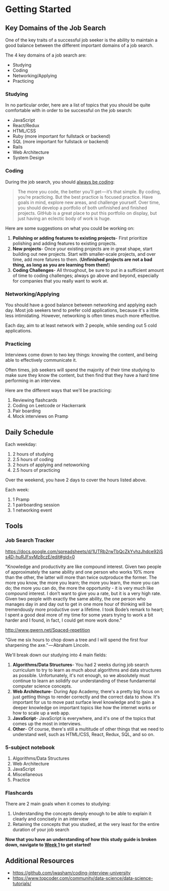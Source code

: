 # Getting Started

## Key Domains of the Job Search

One of the key traits of a successful job seeker is the ability to maintain
a good balance between the different important domains of a job search.

The 4 key domains of a job search are:

* Studying
* Coding
* Networking/Applying
* Practicing

### Studying

In no particular order, here are a list of topics that you should be quite comfortable with in order to be successful on the job search:

* JavaScript
* React/Redux
* HTML/CSS
* Ruby (more important for fullstack or backend)
* SQL (more important for fullstack or backend)
* Rails
* Web Architecture
* System Design

### Coding

During the job search, you should [always be coding](https://medium.com/always-be-coding/abc-always-be-coding-d5f8051afce2):

> The more you code, the better you’ll get — it’s that simple. By coding, you’re practicing. But the best practice is focused practice. Have goals in mind, explore new areas, and challenge yourself. Over time, you should develop a portfolio of both unfinished and finished projects. GitHub is a great place to put this portfolio on display, but just having an eclectic body of work is huge.

Here are some suggestions on what you could be working on:

1. **Polishing or adding features to existing projects**- First prioritize polishing and adding features to existing projects.
1. **New projects**- Once your existing projects are in great shape, start building out new projects. Start with smaller-scale projects, and over time, add more fatures to them. (**Unfinished projects are not a bad thing, as long as you are learning from them!**)
1. **Coding Challenges**- All throughout, be sure to put in a sufficient amount of time to coding challenges; always go above and beyond, especially for companies that you really want to work at.

### Networking/Applying

You should have a good balance between networking and applying each day. Most job seekers tend to prefer cold applications, because it's a little less intimidating. However, networking is often times much more effective.

Each day, aim to at least network with 2 people, while sending out 5 cold applications.

### Practicing

Interviews come down to two key things: knowing the content, and being able to effectively communicate it.

Often times, job seekers will spend the majority of their time studying to make sure they know the content, but then find that they have a hard time performing in an interview.

Here are the different ways that we'll be practicing:

1. Reviewing flashcards
1. Coding on Leetcode or Hackerrank
1. Pair boarding
1. Mock interviews on Pramp

## Daily Schedule

Each weekday:

1. 2 hours of studying
1. 2.5 hours of coding
1. 2 hours of applying and netoworking
1. 2.5 hours of practicing

Over the weekend, you have 2 days to cover the hours listed above.

Each week:

1. 1 Pramp
1. 1 pairboarding session
1. 1 networking event

## Tools

### Job Search Tracker

https://docs.google.com/spreadsheets/d/1UTRb2rwTbQcZkYvhzJhdce92jSs4D-huRJFsvMz8czE/edit#gid=0

"Knowledge and productivity are like compound interest. Given two people of approximately the same ability and one person who works 10% more than the other, the latter will more than twice outproduce the former. The more you know, the more you learn; the more you learn, the more you can do; the more you can do, the more the opportunity - it is very much like compound interest. I don’t want to give you a rate, but it is a very high rate. Given two people with exactly the same ability, the one person who manages day in and day out to get in one more hour of thinking will be tremendously more productive over a lifetime. I took Bode’s remark to heart; I spent a good deal more of my time for some years trying to work a bit harder and I found, in fact, I could get more work done."

http://www.gwern.net/Spaced-repetition

“Give me six hours to chop down a tree and I will spend the first four sharpening the axe.” — Abraham Lincoln.

We'll break down our studying into 4 main fields:

1. **Algorithms/Data Structures**- You had 2 weeks during job search curriculum to try to learn as much about algorithms and data structures as possible. Unfortunately, it's not enough, so we absolutely must continue to learn an solidify our understanding of these fundamental computer science concepts.
1. **Web Architecture**- During App Academy, there's a pretty big focus on just
   getting things to render correctly and the correct data to show. It's important
   for us to move past surface level knowledge and to gain a deeper knowledge on
   important topics like how the internet works or how to scale up a web app.
1. **JavaScript**- JavaScript is everywhere, and it's one of the topics that
   comes up the most in interviews.
1. **Other**- Of course, there's still a multitude of other things that we need
   to understand well, such as HTML/CSS, React, Redux, SQL, and so on.

### 5-subject notebook

1. Algorithms/Data Structures
1. Web Architecture
1. JavaScript
1. Miscellaneous
1. Practice

### Flashcards

There are 2 main goals when it comes to studying:

1. Understanding the concepts deeply enough to be able to explain it clearly
   and concisely in an interview
1. Retaining the concepts that you studied, at the very least for the entire
   duration of your job search

**Now that you have an understanding of how this study guide is broken down, navigate to [Week 1](./weeks/01) to get started!**

## Additional Resources

* https://github.com/jwasham/coding-interview-university
* https://www.topcoder.com/community/data-science/data-science-tutorials/
